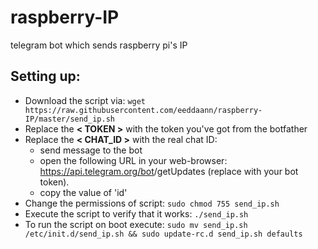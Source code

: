 # raspberry-IP
telegram bot which sends raspberry pi's IP 

## Setting up:
- Download the script via:
```wget https://raw.githubusercontent.com/eeddaann/raspberry-IP/master/send_ip.sh```
- Replace the **< TOKEN >** with the token you've got from the botfather
- Replace the **< CHAT_ID >** with the real chat ID:
  - send message to the bot
  - open the following URL in your web-browser: https://api.telegram.org/bot<TOKEN>/getUpdates (replace <TOKEN> with your bot token).
  - copy the value of 'id'
- Change the permissions of script:
  ```sudo chmod 755 send_ip.sh```
- Execute the script to verify that it works:
 ```./send_ip.sh```
- To run the script on boot execute:
  ```sudo mv send_ip.sh /etc/init.d/send_ip.sh && sudo update-rc.d send_ip.sh defaults```
  


